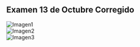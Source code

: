## Examen 13 de Octubre Corregido
![Imagen1](/Bas_de_Datos/examen-13Oct-Corregido/IMG1.jpg) \
![Imagen2](~/Base_de_Datos/examen-13Oct-Corregido/IMG2.jpg) \
![Imagen3](/examen-13Oct-Corregido/IMG3.jpg) 
